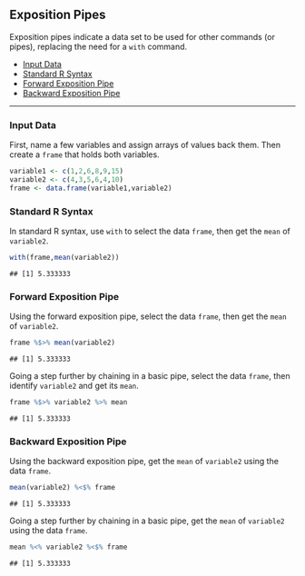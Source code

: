 
## Exposition Pipes

Exposition pipes indicate a data set to be used for other commands (or
pipes), replacing the need for a `with` command.

- [Input Data](#input-data)
- [Standard R Syntax](#standard-r-syntax)
- [Forward Exposition Pipe](#forward-exposition-pipe)
- [Backward Exposition Pipe](#backward-exposition-pipe)

------------------------------------------------------------------------

### Input Data

First, name a few variables and assign arrays of values back them. Then
create a `frame` that holds both variables.

``` r
variable1 <- c(1,2,6,8,9,15)
variable2 <- c(4,3,5,6,4,10)
frame <- data.frame(variable1,variable2)
```

### Standard R Syntax

In standard R syntax, use `with` to select the data `frame`, then get
the `mean` of `variable2`.

``` r
with(frame,mean(variable2))
```

    ## [1] 5.333333

### Forward Exposition Pipe

Using the forward exposition pipe, select the data `frame`, then get the
`mean` of `variable2`.

``` r
frame %$>% mean(variable2)
```

    ## [1] 5.333333

Going a step further by chaining in a basic pipe, select the data
`frame`, then identify `variable2` and get its `mean`.

``` r
frame %$>% variable2 %>% mean
```

    ## [1] 5.333333

### Backward Exposition Pipe

Using the backward exposition pipe, get the `mean` of `variable2` using
the data `frame`.

``` r
mean(variable2) %<$% frame
```

    ## [1] 5.333333

Going a step further by chaining in a basic pipe, get the `mean` of
`variable2` using the data `frame`.

``` r
mean %<% variable2 %<$% frame
```

    ## [1] 5.333333
